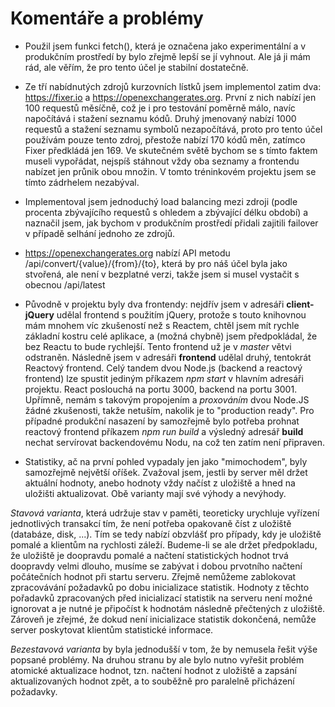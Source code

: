 Komentáře a problémy
====================

* Použil jsem funkci fetch(), která je označena jako experimentální a v produkčním prostředí by
bylo zřejmě lepší se jí vyhnout. Ale já ji mám rád, ale věřím, že pro tento účel je stabilní
dostatečně.

* Ze tří nabídnutých zdrojů kurzovních lístků jsem implementol zatim dva: https://fixer.io a
https://openexchangerates.org. První z nich nabízí jen 100 requestů měsíčně, což je i pro testování
poměrně málo, navíc napočítává i stažení seznamu kódů. Druhý jmenovaný nabízí 1000 requestů a
stažení seznamu symbolů nezapočítává, proto pro tento účel používám pouze tento zdroj, přestože
nabízí 170 kódů měn, zatímco Fixer předkládá jen 169. Ve skutečném světě bychom se s tímto faktem
museli vypořádat, nejspíš stáhnout vždy oba seznamy a frontendu nabízet jen průnik obou množin.
V tomto tréninkovém projektu jsem se tímto zádrhelem nezabýval.

* Implementoval jsem jednoduchý load balancing mezi zdroji (podle procenta zbývajícího requestů
s ohledem a zbývající délku období) a naznačil jsem, jak bychom v produkčním prostředí přidali
zajitili failover v případě selhání jednoho ze zdrojů.

* https://openexchangerates.org nabízí API metodu /api/convert/{value}/{from}/{to}, která by pro
náš účel byla jako stvořená, ale není v bezplatné verzi, takže jsem si musel vystačit s obecnou
/api/latest

* Původně v projektu byly dva frontendy: nejdřív jsem v adresáři **client-jQuery** udělal frontend
s použitím jQuery, protože s touto knihovnou mám mnohem víc zkušeností než s Reactem, chtěl jsem
mít rychle základní kostru celé aplikace, a (možná chybně) jsem předpokládal, že bez Reactu to
bude rychlejší. Tento frontend už je v _master_ větvi odstraněn.
Následně jsem v adresáři **frontend** udělal druhý, tentokrát Reactový frontend. Celý tandem
dvou Node.js (backend a reactový frontend) lze spustit jediným příkazem _npm start_ v hlavním
adresáři projektu. React poslouchá na portu 3000, backend na portu 3001. Upřímně, nemám s takovým
propojením a _proxováním_ dvou Node.JS žádné zkušenosti, takže netuším, nakolik je to "production
ready". Pro případné produkční nasazení by samozřejmě bylo potřeba prohnat reactový frontend
příkazem _npm run build_ a výsledný adresář **build** nechat servírovat backendovému Nodu, na což
ten zatím není připraven.

* Statistiky, ač na první pohled vypadaly jen jako "mimochodem", byly samozřejmě největší oříšek.
Zvažoval jsem, jestli by server měl držet aktuální hodnoty, anebo hodnoty vždy načíst z uložiště
a hned na uložišti aktualizovat. Obě varianty mají své výhody a nevýhody.

_Stavová varianta_, která udržuje stav v paměti, teoreticky urychluje vyřízení jednotlivých
transakcí tím, že není potřeba opakovaně číst z uložiště (databáze, disk, ...). Tím se tedy nabízí
obzvlášť pro případy, kdy je uložiště pomalé a klientům na rychlosti záleží. Budeme-li se ale držet
předpokladu, že uložiště je doopravdu pomalé a načtení statistických hodnot trvá doopravdy velmi
dlouho, musíme se zabývat i dobou prvotního načtení počátečních hodnot při startu serveru. Zřejmě
nemůžeme zablokovat zpracovávání požadavků po dobu inicializace statistik. Hodnoty z těchto
pořadavků zpracovaných před inicializací statistik na serveru není možné ignorovat a je nutné je
připočíst k hodnotám následně přečtených z uložiště. Zároveň je zřejmé, že dokud není inicializace
statistik dokončená, nemůže server poskytovat klientům statistické informace.

_Bezestavová varianta_ by byla jednodušší v tom, že by nemusela řešit výše popsané problémy. Na
druhou stranu by ale bylo nutno vyřešit problém atomické aktualizace hodnot, tzn. načtení hodnot
z uložiště a zapsání aktualizovaných hodnot zpět, a to souběžně pro paralelně přicházení požadavky.
